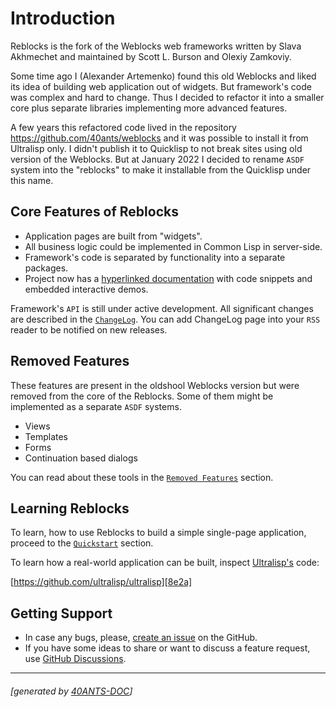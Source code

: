 <a id="x-28REBLOCKS-2FDOC-2FINDEX-3A-40README-2040ANTS-DOC-2FLOCATIVES-3ASECTION-29"></a>

# Introduction

Reblocks is the fork of the Weblocks web frameworks written by Slava Akhmechet
and maintained by Scott L. Burson and Olexiy Zamkoviy.

Some time ago I (Alexander Artemenko) found this old Weblocks and liked its idea
of building web application out of widgets. But framework's code was complex
and hard to change. Thus I decided to refactor it into a smaller core plus
separate libraries implementing more advanced features.

A few years this refactored code lived in the repository https://github.com/40ants/weblocks and
it was possible to install it from Ultralisp only. I didn't publish it
to Quicklisp to not break sites using old version of the Weblocks. But at January 2022
I decided to rename `ASDF` system into the "reblocks" to make it installable from
the Quicklisp under this name.

<a id="core-features-of-reblocks"></a>

## Core Features of Reblocks

* Application pages are built from "widgets".
* All business logic could be implemented in Common Lisp in server-side.
* Framework's code is separated by functionality into a separate packages.
* Project now has a [hyperlinked documentation][22e2]
  with code snippets and embedded interactive demos.

Framework's `API` is still under active development. All significant changes are
described in the [`ChangeLog`][c52e]. You can add ChangeLog page
into your `RSS` reader to be notified on new releases.

<a id="removed-features"></a>

## Removed Features

These features are present in the oldshool Weblocks version but were removed
from the core of the Reblocks. Some of them might be implemented as a separate `ASDF`
systems.

* Views
* Templates
* Forms
* Continuation based dialogs

You can read about these tools in the [`Removed Features`][1505] section.

<a id="learning-reblocks"></a>

## Learning Reblocks

To learn, how to use Reblocks to build a simple single-page application, proceed to the
[`Quickstart`][4851] section.

To learn how a real-world application can be built,
inspect [Ultralisp's][2a0d] code:

[https://github.com/ultralisp/ultralisp][8e2a]

<a id="getting-support"></a>

## Getting Support

* In case any bugs, please, [create an issue][f11d] on the GitHub.
* If you have some ideas to share or want to discuss a feature request, use [GitHub Discussions][562e].


[22e2]: https://40ants.com/reblocks/
[c52e]: https://40ants.com/reblocks/changelog/#x-28REBLOCKS-2FDOC-2FCHANGELOG-3A-40CHANGELOG-2040ANTS-DOC-2FLOCATIVES-3ASECTION-29
[4851]: https://40ants.com/reblocks/quickstart/#x-28REBLOCKS-2FDOC-2FQUICKSTART-3A-40QUICKSTART-2040ANTS-DOC-2FLOCATIVES-3ASECTION-29
[1505]: https://40ants.com/reblocks/removed-features/#x-28REBLOCKS-2FDOC-2FINDEX-3A-3A-40REMOVED-FEATURES-2040ANTS-DOC-2FLOCATIVES-3ASECTION-29
[562e]: https://github.com/40ants/reblocks/discussions
[f11d]: https://github.com/40ants/reblocks/issues
[8e2a]: https://github.com/ultralisp/ultralisp
[2a0d]: https://ultralisp.org

* * *
###### [generated by [40ANTS-DOC](https://40ants.com/doc/)]
